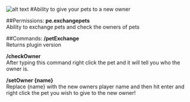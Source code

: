![alt text](http://i.imgur.com/KmkObZb.png "PetExchange")
#Ability to give your pets to a new owner

##Permissions:
**pe.exchangepets**  
Ability to exchange pets and check the owners of pets
  
##Commands:
**/petExchange**  
Returns plugin version

**/checkOwner**  
After typing this command right click the pet and it will tell you who the owner is.

**/setOwner {name}**  
Replace {name} with the new owners player name and then hit enter and right click the pet you wish to give to the new owner!
